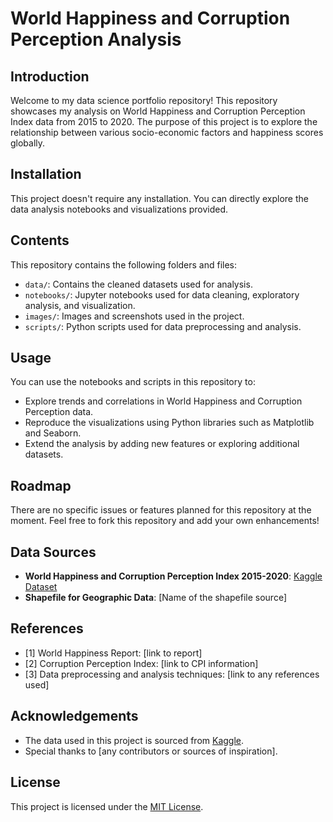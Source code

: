 # World Happiness and Corruption Perception Analysis

## Introduction
Welcome to my data science portfolio repository! This repository showcases my analysis on World Happiness and Corruption Perception Index data from 2015 to 2020. The purpose of this project is to explore the relationship between various socio-economic factors and happiness scores globally.

## Installation
This project doesn't require any installation. You can directly explore the data analysis notebooks and visualizations provided.

## Contents
This repository contains the following folders and files:

- `data/`: Contains the cleaned datasets used for analysis.
- `notebooks/`: Jupyter notebooks used for data cleaning, exploratory analysis, and visualization.
- `images/`: Images and screenshots used in the project.
- `scripts/`: Python scripts used for data preprocessing and analysis.

## Usage
You can use the notebooks and scripts in this repository to:
- Explore trends and correlations in World Happiness and Corruption Perception data.
- Reproduce the visualizations using Python libraries such as Matplotlib and Seaborn.
- Extend the analysis by adding new features or exploring additional datasets.

## Roadmap
There are no specific issues or features planned for this repository at the moment. Feel free to fork this repository and add your own enhancements!

## Data Sources
- **World Happiness and Corruption Perception Index 2015-2020**: [Kaggle Dataset](https://www.kaggle.com/datasets/eliasturk/world-happiness-based-on-cpi-20152020?resource=download)
- **Shapefile for Geographic Data**: [Name of the shapefile source]

## References
- [1] World Happiness Report: [link to report]
- [2] Corruption Perception Index: [link to CPI information]
- [3] Data preprocessing and analysis techniques: [link to any references used]

## Acknowledgements
- The data used in this project is sourced from [Kaggle](https://www.kaggle.com).
- Special thanks to [any contributors or sources of inspiration].

## License
This project is licensed under the [MIT License](LICENSE).

